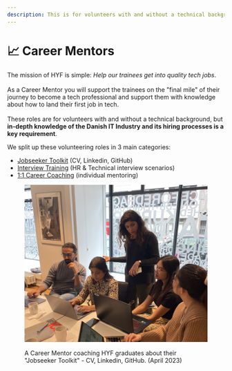 ```yaml
---
description: This is for volunteers with and without a technical background.
---
```


# 📈 Career Mentors

The mission of HYF is simple: _Help our trainees get into quality tech jobs_. \
\
As a Career Mentor you will support the trainees on the "final mile" of their journey to become a tech professional and support them with knowledge about how to land their first job in tech.\
\
These roles are for volunteers with and without a technical background, but **in-depth knowledge of the Danish IT Industry and its hiring processes is a key requirement**.

We split up these volunteering roles in 3 main categories:

* [Jobseeker Toolkit](jobseeker-toolkit.md) (CV, Linkedin, GitHub)
* [Interview Training](interview-training/) (HR & Technical interview scenarios)
* [1:1 Career Coaching](1-1-career-coach.md) (individual mentoring)

<figure><img src="../../.gitbook/assets/Screenshot 2023-05-03 at 09.15.28.png" alt=""><figcaption><p>A Career Mentor coaching HYF graduates about their "Jobseeker Toolkit" - CV, Linkedin, GitHub. (April 2023)</p></figcaption></figure>
